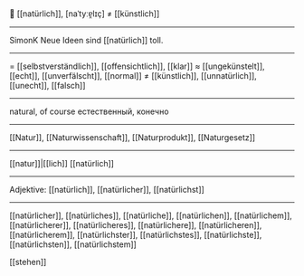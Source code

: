 🌳 [[natürlich]], [naˈtyːɐ̯lɪç] ≠ [[künstlich]]

---
SimonK Neue Ideen sind [[natürlich]] toll. 

---
= [[selbstverständlich]], [[offensichtlich]], [[klar]]
≈ [[ungekünstelt]], [[echt]], [[unverfälscht]], [[normal]]
≠ [[künstlich]], [[unnatürlich]], [[unecht]], [[falsch]]

---
natural, of course
естественный, конечно

---
[[Natur]], [[Naturwissenschaft]], [[Naturprodukt]], [[Naturgesetz]]

---
[[natur]]|[[lich]]
[[natürlich]]

---
Adjektive: [[natürlich]], [[natürlicher]], [[natürlichst]]

---
[[natürlicher]], [[natürliches]], [[natürliche]], [[natürlichen]], [[natürlichem]], [[natürlicherer]], [[natürlicheres]], [[natürlichere]], [[natürlicheren]], [[natürlicherem]], [[natürlichster]], [[natürlichstes]], [[natürlichste]], [[natürlichsten]], [[natürlichstem]]

[[stehen]]